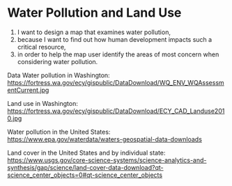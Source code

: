# Water Pollution and Land Use

1. I want to design a map that examines water pollution,
2. because I want to find out how human development impacts such a critical resource,
3. in order to help the map user identify the areas of most concern when considering water pollution.

Data
Water pollution in Washington: https://fortress.wa.gov/ecy/gispublic/DataDownload/WQ_ENV_WQAssessmentCurrent.jpg

Land use in Washington: https://fortress.wa.gov/ecy/gispublic/DataDownload/ECY_CAD_Landuse2010.jpg

Water pollution in the United States: https://www.epa.gov/waterdata/waters-geospatial-data-downloads

Land cover in the United States and by individual state: https://www.usgs.gov/core-science-systems/science-analytics-and-synthesis/gap/science/land-cover-data-download?qt-science_center_objects=0#qt-science_center_objects